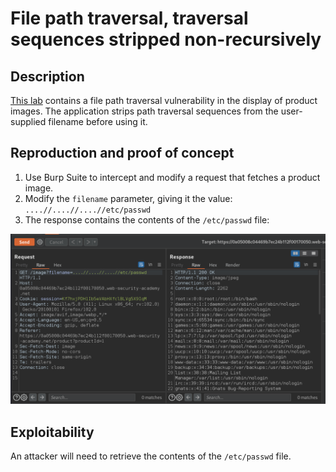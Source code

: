# File path traversal, traversal sequences stripped non-recursively

## Description

[This lab](https://portswigger.net/web-security/file-path-traversal/lab-sequences-stripped-non-recursively) contains a file path traversal vulnerability in the display of product images. The application strips path traversal sequences from the user-supplied filename before using it.

## Reproduction and proof of concept

1. Use Burp Suite to intercept and modify a request that fetches a product image.
2. Modify the `filename` parameter, giving it the value: `....//....//....//etc/passwd`
3. The response contains the contents of the `/etc/passwd` file:

![Traversal](../../_static/images/traversal3.png)

## Exploitability

An attacker will need to retrieve the contents of the `/etc/passwd` file.

